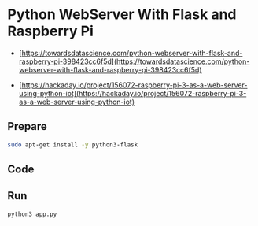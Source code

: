 # Python WebServer With Flask and Raspberry Pi

- [https://towardsdatascience.com/python-webserver-with-flask-and-raspberry-pi-398423cc6f5d](https://towardsdatascience.com/python-webserver-with-flask-and-raspberry-pi-398423cc6f5d)

- [https://hackaday.io/project/156072-raspberry-pi-3-as-a-web-server-using-python-iot](https://hackaday.io/project/156072-raspberry-pi-3-as-a-web-server-using-python-iot)


## Prepare

```bash
sudo apt-get install -y python3-flask
```

## Code



## Run

```bash
python3 app.py
```

